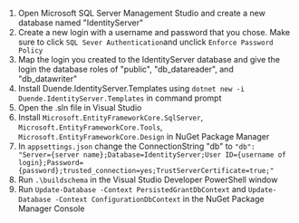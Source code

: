 1. Open Microsoft SQL Server Management Studio and create a new database named "IdentityServer"
2. Create a new login with a username and password that you chose. Make sure to click ```SQL Sever Authentication```and unclick ```Enforce Password Policy```
3. Map the login you created to the IdentityServer database and give the login the database roles of "public", "db_datareader", and "db_datawriter"
1. Install Duende.IdentityServer.Templates using ```dotnet new -i Duende.IdentityServer.Templates``` in command prompt
1. Open the .sln file in Visual Studio
1. Install ```Microsoft.EntityFrameworkCore.SqlServer```, ```Microsoft.EntityFrameworkCore.Tools```, ```Microsoft.EntityFrameworkCore.Design``` in NuGet Package Manager
2. In ```appsettings.json``` change the ConnectionString "db" to ```"db": "Server={server name};Database=IdentityServer;User ID={username of login};Password={password};trusted_connection=yes;TrustServerCertificate=true;"```
1. Run ```.\buildschema``` in the Visual Studio Developer PowerShell window
1. Run ```Update-Database -Context PersistedGrantDbContext``` and ```Update-Database -Context ConfigurationDbContext``` in the NuGet Package Manager Console
